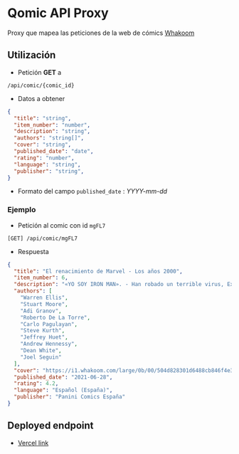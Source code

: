 # Qomic API Proxy

Proxy que mapea las peticiones de la web de cómics [Whakoom](https://www.whakoom.com/)

## Utilización
* Petición **GET** a
```
/api/comic/{comic_id}
```
* Datos a obtener
```json
{
  "title": "string",
  "item_number": "number",
  "description": "string",
  "authors": "string[]",
  "cover": "string",
  "published_date": "date",
  "rating": "number",
  "language": "string",
  "publisher": "string",
}
```
* Formato del campo `published_date` : _YYYY-mm-dd_

### Ejemplo

* Petición al comic con id `mgFL7`
```
[GET] /api/comic/mgFL7
```
* Respuesta
```json
{
  "title": "El renacimiento de Marvel - Los años 2000",
  "item_number": 6,
  "description": "«YO SOY IRON MAN». - Han robado un terrible virus, Extremis, de un importante laboratorio de investigación, lo que podría tener consecuencias nefastas. Iron Man intenta evitarlo durante una misión que redefinirá la esencia del personaje de Tony Stark. También verás al vengador con armadura convertirse en… ¡el director de SHIELD! - Sumérgete en los cómics de Marvel de la década de los 2000 y descubre el renacimiento de La Casa de las Ideas. - Incluye: - Iron Man Vol,4 (2005) #1-6 (Ellis / Granov) - Iron Man: Director of SHIELD Vol.1 (2008) #29-32 (Stuart Moore / Pagulayan / De La Torre / Kurth)",
  "authors": [
    "Warren Ellis",
    "Stuart Moore",
    "Adi Granov",
    "Roberto De La Torre",
    "Carlo Pagulayan",
    "Steve Kurth",
    "Jeffrey Huet",
    "Andrew Hennessy",
    "Dean White",
    "Joel Seguin"
  ],
  "cover": "https://i1.whakoom.com/large/0b/00/504d828301d6488cb846f4e33ad5562a.jpg",
  "published_date": "2021-06-28",
  "rating": 4.2,
  "language": "Español (España)",
  "publisher": "Panini Comics España"
}
```

## Deployed endpoint

* [Vercel link](https://qomic-proxy.vercel.app/)
